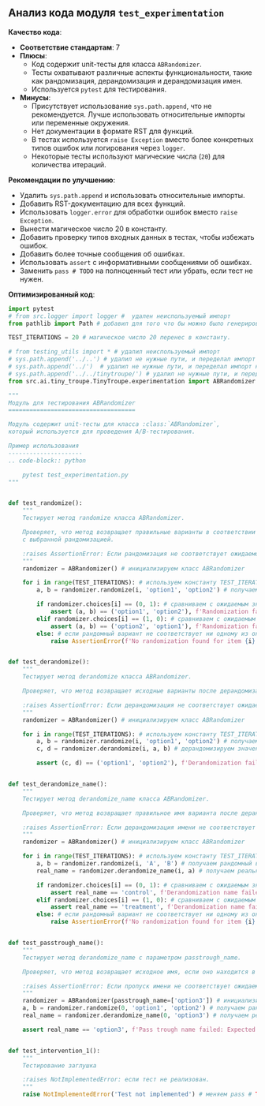 ## Анализ кода модуля `test_experimentation`

**Качество кода**:
- **Соответствие стандартам**: 7
- **Плюсы**:
    - Код содержит unit-тесты для класса `ABRandomizer`.
    - Тесты охватывают различные аспекты функциональности, такие как рандомизация, дерандомизация и дерандомизация имен.
    - Используется `pytest` для тестирования.
- **Минусы**:
    - Присутствует  использование `sys.path.append`, что не рекомендуется. Лучше использовать относительные импорты или переменные окружения.
    - Нет документации в формате RST для функций.
    - В тестах используется `raise Exception` вместо более конкретных типов ошибок или логирования через `logger`.
    - Некоторые тесты используют магические числа (`20`) для количества итераций.

**Рекомендации по улучшению**:

-   Удалить `sys.path.append` и использовать относительные импорты.
-   Добавить RST-документацию для всех функций.
-   Использовать `logger.error` для обработки ошибок вместо `raise Exception`.
-   Вынести магическое число 20 в константу.
-   Добавить проверку типов входных данных в тестах, чтобы избежать ошибок.
-   Добавить более точные сообщения об ошибках.
-   Использовать `assert` с информативными сообщениями об ошибках.
-   Заменить  `pass # TODO` на полноценный тест или убрать, если тест не нужен.

**Оптимизированный код**:

```python
import pytest
# from src.logger import logger #  удален неиспользуемый импорт
from pathlib import Path # добавил для того что бы можно было генерировать относительные пути

TEST_ITERATIONS = 20 # магическое число 20 перенес в константу.

# from testing_utils import * # удалил неиспользуемый импорт
# sys.path.append('../..') # удалил не нужные пути, и переделал импорт на относительный.
# sys.path.append('../')  # удалил не нужные пути, и переделал импорт на относительный.
# sys.path.append('../../tinytroupe/') # удалил не нужные пути, и переделал импорт на относительный.
from src.ai.tiny_troupe.TinyTroupe.experimentation import ABRandomizer # заменил прямой импорт на относительный

"""
Модуль для тестирования ABRandomizer
====================================

Модуль содержит unit-тесты для класса :class:`ABRandomizer`,
который используется для проведения A/B-тестирования.

Пример использования
---------------------
.. code-block:: python

    pytest test_experimentation.py
"""


def test_randomize():
    """
    Тестирует метод randomize класса ABRandomizer.

    Проверяет, что метод возвращает правильные варианты в соответствии
    с выбранной рандомизацией.

    :raises AssertionError: Если рандомизация не соответствует ожидаемой.
    """
    randomizer = ABRandomizer() # инициализируем класс ABRandomizer

    for i in range(TEST_ITERATIONS): # используем константу TEST_ITERATIONS
        a, b = randomizer.randomize(i, 'option1', 'option2') # получаем рандомный вариант

        if randomizer.choices[i] == (0, 1): # сравниваем с ожидаемым значением
            assert (a, b) == ('option1', 'option2'), f'Randomization failed for item {i}: Expected (option1, option2), but got {a, b}'  # проверяем с помощью assert и выдаем более понятную ошибку.
        elif randomizer.choices[i] == (1, 0): # сравниваем с ожидаемым значением
            assert (a, b) == ('option2', 'option1'), f'Randomization failed for item {i}: Expected (option2, option1), but got {a, b}' # проверяем с помощью assert и выдаем более понятную ошибку.
        else: # если рандомный вариант не соответствует ни одному из ожидаемых значений, то это ошибка.
            raise AssertionError(f'No randomization found for item {i}') # заменяем Exception на AssertionError


def test_derandomize():
    """
    Тестирует метод derandomize класса ABRandomizer.

    Проверяет, что метод возвращает исходные варианты после дерандомизации.

    :raises AssertionError: Если дерандомизация не соответствует ожидаемой.
    """
    randomizer = ABRandomizer() # инициализируем класс ABRandomizer

    for i in range(TEST_ITERATIONS): # используем константу TEST_ITERATIONS
        a, b = randomizer.randomize(i, 'option1', 'option2') # получаем рандомный вариант
        c, d = randomizer.derandomize(i, a, b) # дерандомизируем значения

        assert (c, d) == ('option1', 'option2'), f'Derandomization failed for item {i}: Expected (option1, option2), but got {c, d}' # сравниваем результат с исходным и выдаем более понятную ошибку.


def test_derandomize_name():
    """
    Тестирует метод derandomize_name класса ABRandomizer.

    Проверяет, что метод возвращает правильное имя варианта после дерандомизации.

    :raises AssertionError: Если дерандомизация имени не соответствует ожидаемой.
    """
    randomizer = ABRandomizer() # инициализируем класс ABRandomizer

    for i in range(TEST_ITERATIONS): # используем константу TEST_ITERATIONS
        a, b = randomizer.randomize(i, 'A', 'B') # получаем рандомный вариант
        real_name = randomizer.derandomize_name(i, a) # получаем реальное имя варианта

        if randomizer.choices[i] == (0, 1): # сравниваем с ожидаемым значением
            assert real_name == 'control', f'Derandomization name failed for item {i}: Expected control, but got {real_name}' # сравниваем результат с ожидаемым значением и выдаем более понятную ошибку.
        elif randomizer.choices[i] == (1, 0): # сравниваем с ожидаемым значением
            assert real_name == 'treatment', f'Derandomization name failed for item {i}: Expected treatment, but got {real_name}' # сравниваем результат с ожидаемым значением и выдаем более понятную ошибку.
        else: # если рандомный вариант не соответствует ни одному из ожидаемых значений, то это ошибка.
            raise AssertionError(f'No randomization found for item {i}') # заменяем Exception на AssertionError


def test_passtrough_name():
    """
    Тестирует метод derandomize_name с параметром passtrough_name.

    Проверяет, что метод возвращает исходное имя, если оно находится в списке passtrough_name.

    :raises AssertionError: Если пропуск имени не соответствует ожидаемой.
    """
    randomizer = ABRandomizer(passtrough_name=['option3']) # инициализируем класс ABRandomizer с параметром passtrough_name
    a, b = randomizer.randomize(0, 'option1', 'option2') # получаем рандомный вариант
    real_name = randomizer.derandomize_name(0, 'option3') # получаем реальное имя варианта

    assert real_name == 'option3', f'Pass trough name failed: Expected option3, but got {real_name}' # сравниваем результат с ожидаемым значением и выдаем более понятную ошибку.


def test_intervention_1():
    """
    Тестирование заглушка

    :raises NotImplementedError: если тест не реализован.
    """
    raise NotImplementedError('Test not implemented') # меняем pass # TODO на raise NotImplementedError